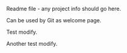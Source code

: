 Readme file - any project info should go here.

Can be used by Git as welcome page.

Test modify.

Another test modify.